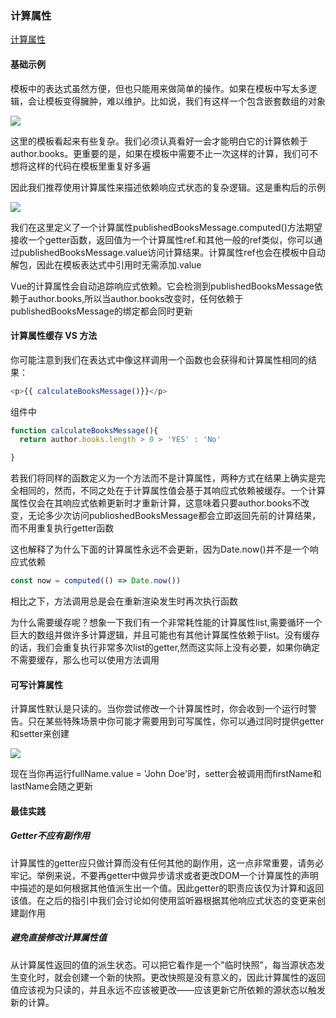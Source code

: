 ### 计算属性
[计算属性](https://cn.vuejs.org/guide/essentials/computed.html#basic-example)

#### 基础示例
<p>模板中的表达式虽然方便，但也只能用来做简单的操作。如果在模板中写太多逻辑，会让模板变得臃肿，难以维护。比如说，我们有这样一个包含嵌套数组的对象</p>

<img src="@assets/vue3/jisuanshuxing.png"/>

<p>这里的模板看起来有些复杂。我们必须认真看好一会才能明白它的计算依赖于author.books。更重要的是，如果在模板中需要不止一次这样的计算，我们可不想将这样的代码在模板里重复好多遍</p>

<P>因此我们推荐使用计算属性来描述依赖响应式状态的复杂逻辑。这是重构后的示例
</P>

<img src="@assets/vue3/jisuanshuxingtwo.png"/>

<p>我们在这里定义了一个计算属性publishedBooksMessage.computed()方法期望接收一个getter函数，返回值为一个计算属性ref.和其他一般的ref类似，你可以通过publishedBooksMessage.value访问计算结果。计算属性ref也会在模板中自动解包，因此在模板表达式中引用时无需添加.value</p>

<p>Vue的计算属性会自动追踪响应式依赖。它会检测到publishedBooksMessage依赖于author.books,所以当author.books改变时，任何依赖于publishedBooksMessage的绑定都会同时更新</p>

#### 计算属性缓存 VS 方法

<p>你可能注意到我们在表达式中像这样调用一个函数也会获得和计算属性相同的结果：
</p>

```js
<p>{{ calculateBooksMessage()}}</p>
```

<P>组件中</P>

```js
function calculateBooksMessage(){
  return author.books.length > 0 > 'YES' : 'No'

}
```

<P>若我们将同样的函数定义为一个方法而不是计算属性，两种方式在结果上确实是完全相同的，然而，不同之处在于计算属性值会基于其响应式依赖被缓存。一个计算属性仅会在其响应式依赖更新时才重新计算，这意味着只要author.books不改变，无论多少次访问publioshedBooksMessage都会立即返回先前的计算结果，而不用重复执行getter函数</P>

<p>这也解释了为什么下面的计算属性永远不会更新，因为Date.now()并不是一个响应式依赖</p>

```js
const now = computed(() => Date.now())
```

<p>相比之下，方法调用总是会在重新渲染发生时再次执行函数
</p>

<P>为什么需要缓存呢？想象一下我们有一个非常耗性能的计算属性list,需要循环一个巨大的数组并做许多计算逻辑，并且可能也有其他计算属性依赖于list。没有缓存的话，我们会重复执行非常多次list的getter,然而这实际上没有必要，如果你确定不需要缓存，那么也可以使用方法调用</P>

#### 可写计算属性

<p>计算属性默认是只读的。当你尝试修改一个计算属性时，你会收到一个运行时警告。只在某些特殊场景中你可能才需要用到可写属性，你可以通过同时提供getter和setter来创建
</p>

<img src="@assets/vue3/jisuanshuxingkexie.png"/>

<p>现在当你再运行fullName.value = 'John Doe'时，setter会被调用而firstName和lastName会随之更新</p>

#### 最佳实践

##### Getter不应有副作用

<p>计算属性的getter应只做计算而没有任何其他的副作用，这一点非常重要，请务必牢记。举例来说，不要再getter中做异步请求或者更改DOM一个计算属性的声明中描述的是如何根据其他值派生出一个值。因此getter的职责应该仅为计算和返回该值。在之后的指引中我们会讨论如何使用监听器根据其他响应式状态的变更来创建副作用</p>

##### 避免直接修改计算属性值
<p>从计算属性返回的值的派生状态。可以把它看作是一个"临时快照"，每当源状态发生变化时，就会创建一个新的快照。更改快照是没有意义的，因此计算属性的返回值应该视为只读的，并且永远不应该被更改——应该更新它所依赖的源状态以触发新的计算。</p>